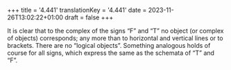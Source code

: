 +++
title = '4.441'
translationKey = '4.441'
date = 2023-11-26T13:02:22+01:00
draft = false
+++

It is clear that to the complex of the signs “F” and “T” no object (or complex of objects) corresponds; any more than to horizontal and vertical lines or to brackets. There are no “logical objects”.
Something analogous holds of course for all signs, which express the same as the schemata of “T” and “F”.

